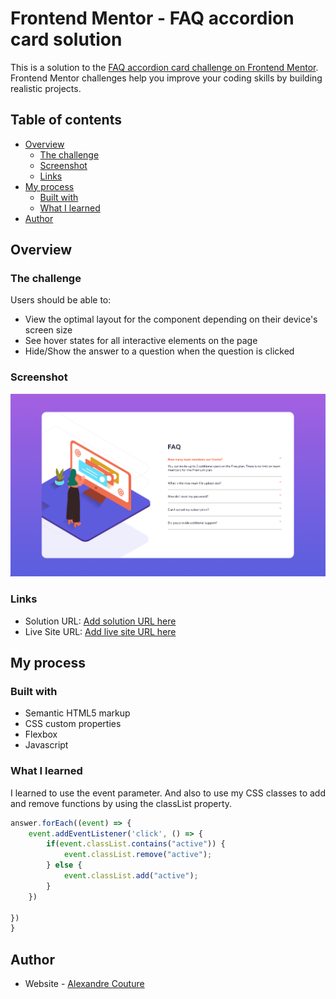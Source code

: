 # Frontend Mentor - FAQ accordion card solution

This is a solution to the [FAQ accordion card challenge on Frontend Mentor](https://www.frontendmentor.io/challenges/faq-accordion-card-XlyjD0Oam). Frontend Mentor challenges help you improve your coding skills by building realistic projects. 

## Table of contents

- [Overview](#overview)
  - [The challenge](#the-challenge)
  - [Screenshot](#screenshot)
  - [Links](#links)
- [My process](#my-process)
  - [Built with](#built-with)
  - [What I learned](#what-i-learned)
- [Author](#author)


## Overview

### The challenge

Users should be able to:

- View the optimal layout for the component depending on their device's screen size
- See hover states for all interactive elements on the page
- Hide/Show the answer to a question when the question is clicked

### Screenshot

![](./design/Screen%20Shot%202022-07-16%20at%208.33.18%20PM.png)

### Links

- Solution URL: [Add solution URL here](https://your-solution-url.com)
- Live Site URL: [Add live site URL here](https://your-live-site-url.com)

## My process

### Built with

- Semantic HTML5 markup
- CSS custom properties
- Flexbox
- Javascript

### What I learned

I learned to use the event parameter. And also to use my CSS classes to add and remove functions by using the classList property.
```js
answer.forEach((event) => {
    event.addEventListener('click', () => {
        if(event.classList.contains("active")) {
            event.classList.remove("active");
        } else {
            event.classList.add("active");
        }
    })

})
}
```

## Author

- Website - [Alexandre Couture](alexcoutureportfolio.com)


